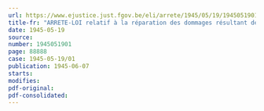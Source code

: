 ```yaml
---
url: https://www.ejustice.just.fgov.be/eli/arrete/1945/05/19/1945051901/justel
title-fr: "ARRETE-LOI relatif à la réparation des dommages résultant des accidents du travail dans les causes desquels est intervenu un fait de guerre"
date: 1945-05-19
source:
number: 1945051901
page: 88888
case: 1945-05-19/01
publication: 1945-06-07
starts:
modifies:
pdf-original:
pdf-consolidated:
---
```


